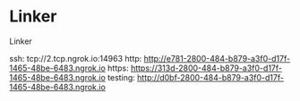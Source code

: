 # Linker
Linker

ssh: tcp://2.tcp.ngrok.io:14963 
http: http://e781-2800-484-b879-a3f0-d17f-1465-48be-6483.ngrok.io 
https: https://313d-2800-484-b879-a3f0-d17f-1465-48be-6483.ngrok.io 
testing: http://d0bf-2800-484-b879-a3f0-d17f-1465-48be-6483.ngrok.io 